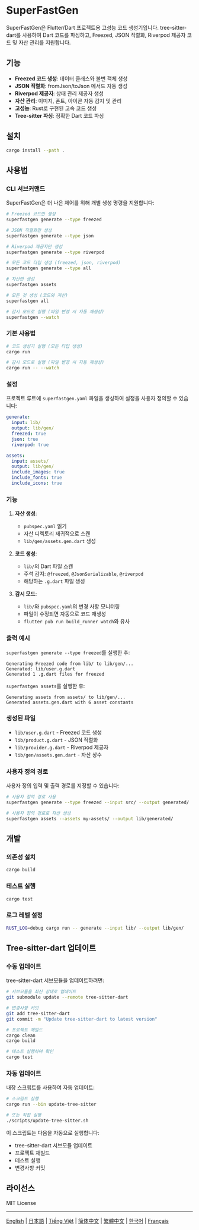 # SuperFastGen

SuperFastGen은 Flutter/Dart 프로젝트용 고성능 코드 생성기입니다. tree-sitter-dart를 사용하여 Dart 코드를 파싱하고, Freezed, JSON 직렬화, Riverpod 제공자 코드 및 자산 관리를 지원합니다.

## 기능

- **Freezed 코드 생성**: 데이터 클래스와 불변 객체 생성
- **JSON 직렬화**: fromJson/toJson 메서드 자동 생성
- **Riverpod 제공자**: 상태 관리 제공자 생성
- **자산 관리**: 이미지, 폰트, 아이콘 자동 감지 및 관리
- **고성능**: Rust로 구현된 고속 코드 생성
- **Tree-sitter 파싱**: 정확한 Dart 코드 파싱

## 설치

```bash
cargo install --path .
```

## 사용법

### CLI 서브커맨드

SuperFastGen은 더 나은 제어를 위해 개별 생성 명령을 지원합니다:

```bash
# Freezed 코드만 생성
superfastgen generate --type freezed

# JSON 직렬화만 생성
superfastgen generate --type json

# Riverpod 제공자만 생성
superfastgen generate --type riverpod

# 모든 코드 타입 생성 (freezed, json, riverpod)
superfastgen generate --type all

# 자산만 생성
superfastgen assets

# 모든 것 생성 (코드와 자산)
superfastgen all

# 감시 모드로 실행 (파일 변경 시 자동 재생성)
superfastgen --watch
```

### 기본 사용법

```bash
# 코드 생성기 실행 (모든 타입 생성)
cargo run

# 감시 모드로 실행 (파일 변경 시 자동 재생성)
cargo run -- --watch
```

### 설정

프로젝트 루트에 `superfastgen.yaml` 파일을 생성하여 설정을 사용자 정의할 수 있습니다:

```yaml
generate:
  input: lib/
  output: lib/gen/
  freezed: true
  json: true
  riverpod: true

assets:
  input: assets/
  output: lib/gen/
  include_images: true
  include_fonts: true
  include_icons: true
```

### 기능

1. **자산 생성**:

   - `pubspec.yaml` 읽기
   - 자산 디렉토리 재귀적으로 스캔
   - `lib/gen/assets.gen.dart` 생성

2. **코드 생성**:

   - `lib/`의 Dart 파일 스캔
   - 주석 감지: `@freezed`, `@JsonSerializable`, `@riverpod`
   - 해당하는 `.g.dart` 파일 생성

3. **감시 모드**:
   - `lib/`와 `pubspec.yaml`의 변경 사항 모니터링
   - 파일이 수정되면 자동으로 코드 재생성
   - `flutter pub run build_runner watch`와 유사

### 출력 예시

`superfastgen generate --type freezed`를 실행한 후:

```
Generating Freezed code from lib/ to lib/gen/...
Generated: lib/user.g.dart
Generated 1 .g.dart files for freezed
```

`superfastgen assets`를 실행한 후:

```
Generating assets from assets/ to lib/gen/...
Generated assets.gen.dart with 6 asset constants
```

### 생성된 파일

- `lib/user.g.dart` - Freezed 코드 생성
- `lib/product.g.dart` - JSON 직렬화
- `lib/provider.g.dart` - Riverpod 제공자
- `lib/gen/assets.gen.dart` - 자산 상수

### 사용자 정의 경로

사용자 정의 입력 및 출력 경로를 지정할 수 있습니다:

```bash
# 사용자 정의 경로 사용
superfastgen generate --type freezed --input src/ --output generated/

# 사용자 정의 경로로 자산 생성
superfastgen assets --assets my-assets/ --output lib/generated/
```

## 개발

### 의존성 설치

```bash
cargo build
```

### 테스트 실행

```bash
cargo test
```

### 로그 레벨 설정

```bash
RUST_LOG=debug cargo run -- generate --input lib/ --output lib/gen/
```

## Tree-sitter-dart 업데이트

### 수동 업데이트

tree-sitter-dart 서브모듈을 업데이트하려면:

```bash
# 서브모듈을 최신 상태로 업데이트
git submodule update --remote tree-sitter-dart

# 변경사항 커밋
git add tree-sitter-dart
git commit -m "Update tree-sitter-dart to latest version"

# 프로젝트 재빌드
cargo clean
cargo build

# 테스트 실행하여 확인
cargo test
```

### 자동 업데이트

내장 스크립트를 사용하여 자동 업데이트:

```bash
# 스크립트 실행
cargo run --bin update-tree-sitter

# 또는 직접 실행
./scripts/update-tree-sitter.sh
```

이 스크립트는 다음을 자동으로 실행합니다:

- tree-sitter-dart 서브모듈 업데이트
- 프로젝트 재빌드
- 테스트 실행
- 변경사항 커밋

## 라이선스

MIT License

---

[English](README.md) | [日本語](README_ja.md) | [Tiếng Việt](README_vi.md) | [简体中文](README_zh_cn.md) | [繁體中文](README_zh_tw.md) | [한국어](README_ko.md) | [Français](README_fr.md)
